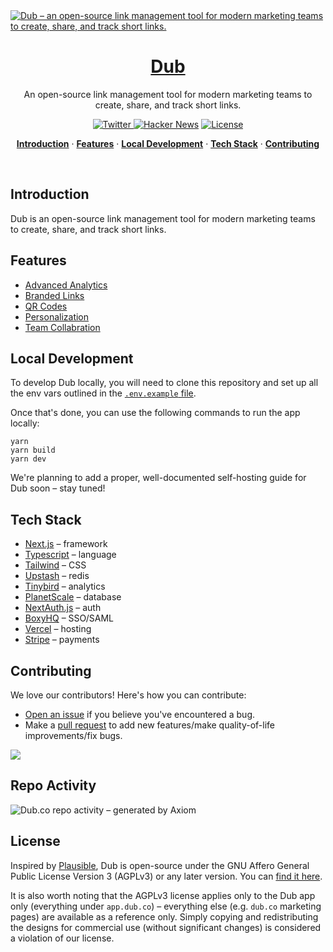 <a href="https://dub.co">
  <img alt="Dub – an open-source link management tool for modern marketing teams to create, share, and track short links." src="https://github.com/steven-tey/dub/assets/28986134/8f70a87f-4f13-426a-9785-a47f77433edd">
  <h1 align="center">Dub</h1>
</a>

<p align="center">
  An open-source link management tool for modern marketing teams to create, share, and track short links.
</p>

<p align="center">
  <a href="https://twitter.com/dubdotco">
    <img src="https://img.shields.io/twitter/follow/dubdotco?style=flat&label=%40dubdotco&logo=twitter&color=0bf&logoColor=fff" alt="Twitter" />
  </a>
  <a href="https://news.ycombinator.com/item?id=32939407"><img src="https://img.shields.io/badge/Hacker%20News-255-%23FF6600" alt="Hacker News"></a>
  <a href="https://github.com/steven-tey/dub/blob/main/LICENSE">
    <img src="https://img.shields.io/github/license/steven-tey/dub?label=license&logo=github&color=f80&logoColor=fff" alt="License" />
  </a>
</p>

<p align="center">
  <a href="#introduction"><strong>Introduction</strong></a> ·
  <a href="#features"><strong>Features</strong></a> ·
  <a href="#local-development"><strong>Local Development</strong></a> ·
  <a href="#tech-stack"><strong>Tech Stack</strong></a> ·
  <a href="#contributing"><strong>Contributing</strong></a>
</p>
<br/>

## Introduction

Dub is an open-source link management tool for modern marketing teams to create, share, and track short links.

## Features

- [Advanced Analytics](https://dub.co/features/analytics)
- [Branded Links](https://dub.co/features/branded-links)
- [QR Codes](https://dub.co/features/qr-codes)
- [Personalization](https://dub.co/features/personalization)
- [Team Collabration](https://dub.co/features/collaboration)

## Local Development

To develop Dub locally, you will need to clone this repository and set up all the env vars outlined in the [`.env.example` file](https://github.com/steven-tey/dub/blob/main/.env.example).

Once that's done, you can use the following commands to run the app locally:

```
yarn
yarn build
yarn dev
```

We're planning to add a proper, well-documented self-hosting guide for Dub soon – stay tuned!

## Tech Stack

- [Next.js](https://nextjs.org/) – framework
- [Typescript](https://www.typescriptlang.org/) – language
- [Tailwind](https://tailwindcss.com/) – CSS
- [Upstash](https://upstash.com/) – redis
- [Tinybird](https://tinybird.com/) – analytics
- [PlanetScale](https://planetscale.com/) – database
- [NextAuth.js](https://next-auth.js.org/) – auth
- [BoxyHQ](https://boxyhq.com/enterprise-sso) – SSO/SAML
- [Vercel](https://vercel.com/) – hosting
- [Stripe](https://stripe.com/) – payments

## Contributing

We love our contributors! Here's how you can contribute:

- [Open an issue](https://github.com/steven-tey/dub/issues) if you believe you've encountered a bug.
- Make a [pull request](https://github.com/steven-tey/dub/pull) to add new features/make quality-of-life improvements/fix bugs.

<a href="https://github.com/steven-tey/dub/graphs/contributors">
  <img src="https://contrib.rocks/image?repo=steven-tey/dub" />
</a>

## Repo Activity

![Dub.co repo activity – generated by Axiom](https://repobeats.axiom.co/api/embed/c90805656bae44a62c62b38222270d5f697fcfb1.svg "Repobeats analytics image")

## License

Inspired by [Plausible](https://plausible.io/), Dub is open-source under the GNU Affero General Public License Version 3 (AGPLv3) or any later version. You can [find it here](https://github.com/steven-tey/dub/blob/main/LICENSE.md).

It is also worth noting that the AGPLv3 license applies only to the Dub app only (everything under `app.dub.co`) – everything else (e.g. `dub.co` marketing pages) are available as a reference only. Simply copying and redistributing the designs for commercial use (without significant changes) is considered a violation of our license.
